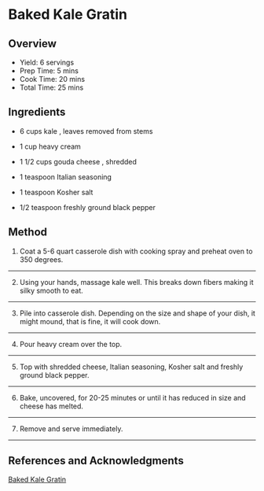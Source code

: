 # Baked Kale Gratin

## Overview

- Yield: 6 servings
- Prep Time: 5 mins
- Cook Time: 20 mins
- Total Time: 25 mins

## Ingredients

- 6 cups kale , leaves removed from stems

- 1 cup heavy cream

- 1 1/2 cups gouda cheese , shredded

- 1 teaspoon Italian seasoning

- 1 teaspoon Kosher salt

- 1/2 teaspoon freshly ground black pepper

## Method

1. Coat a 5-6 quart casserole dish with cooking spray and preheat oven to 350 degrees.
---
2. Using your hands, massage kale well. This breaks down fibers making it silky smooth to eat.
---
3. Pile into casserole dish. Depending on the size and shape of your dish, it might mound, that is fine, it will cook down.
---
4. Pour heavy cream over the top.
---
5. Top with shredded cheese, Italian seasoning, Kosher salt and freshly ground black pepper.
---
6. Bake, uncovered, for 20-25 minutes or until it has reduced in size and cheese has melted.
---
7. Remove and serve immediately.
---

## References and Acknowledgments

[Baked Kale Gratin](https://www.savoryexperiments.com/baked-kale-gratin/)
